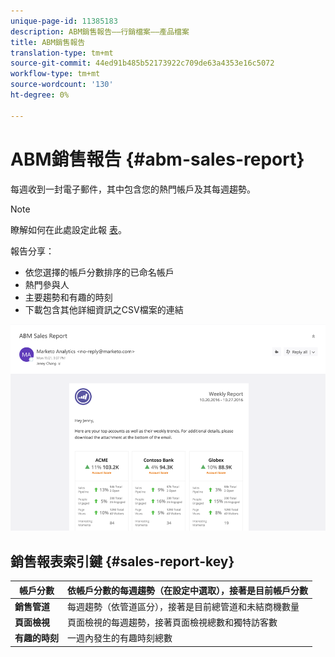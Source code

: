 ```yaml
---
unique-page-id: 11385183
description: ABM銷售報告——行銷檔案——產品檔案
title: ABM銷售報告
translation-type: tm+mt
source-git-commit: 44ed91b485b52173922c709de63a4353e16c5072
workflow-type: tm+mt
source-wordcount: '130'
ht-degree: 0%

---
```



# ABM銷售報告 {#abm-sales-report}

每週收到一封電子郵件，其中包含您的熱門帳戶及其每週趨勢。

>[!NOTE]
>
>瞭解如何在此處設定此報 [表](https://docs.marketo.com/x/drat)。

報告分享：

* 依您選擇的帳戶分數排序的已命名帳戶
* 熱門參與人
* 主要趨勢和有趣的時刻
* 下載包含其他詳細資訊之CSV檔案的連結

![](assets/one-4.png)

## 銷售報表索引鍵 {#sales-report-key}

| **帳戶分數** | 依帳戶分數的每週趨勢（在設定中選取），接著是目前帳戶分數 |
|---|---|
| **銷售管道** | 每週趨勢（依管道區分），接著是目前總管道和未結商機數量 |
| **頁面檢視** | 頁面檢視的每週趨勢，接著頁面檢視總數和獨特訪客數 |
| **有趣的時刻** | 一週內發生的有趣時刻總數 |
